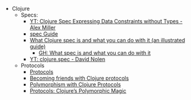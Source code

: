 - Clojure
  - Specs:
    - [YT: Clojure Spec Expressing Data Constraints without Types - Alex Miller](https://www.youtube.com/watch?v=Xb0UhDeHzBM&pp=ygUTY2xvanVyZSBzcGVjIG1pbGxlcg%3D%3D)
    - [spec Guide](https://clojure.org/guides/spec)
    - [What Clojure spec is and what you can do with it (an illustrated guide)](https://pixelated-noise.com/blog/2020/09/10/what-spec-is/index.html)
      - [GH: What spec is and what you can do with it](https://github.com/Athens/clojure/blob/master/presentations/2017-12-13%20-%20What%20spec%20is%20and%20what%20you%20can%20do%20with%20it/clojure-meetup-athens%20-%20spec.org)
    - [YT: clojure.spec - David Nolen](https://www.youtube.com/watch?v=Rlu-X5AqWXw)
  - Protocols
    - [Protocols](https://clojure.org/reference/protocols)
    - [Becoming friends with Clojure protocols](https://www.emcken.dk/programming/2022/08/11/becoming-friends-with-clojure-protocols/)
    - [Polymorphism with Clojure Protocols](https://ilanuzan.medium.com/polymorphism-w-clojure-protocols-396ff472ff3c)
    - [Protocols: Clojure’s Polymorphic Magic](https://medium.com/helpshift-engineering/protocols-clojures-polymorphic-magic-d291eab91d1b)
